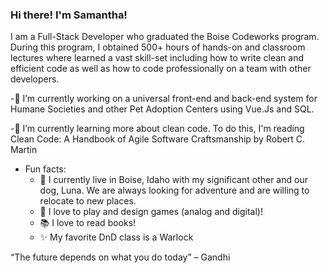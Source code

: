 ### Hi there! I'm Samantha!
I am a Full-Stack Developer who graduated the Boise Codeworks program. During this program, I obtained 500+ hours of hands-on and classroom lectures where learned a vast skill-set including how to write clean and efficient code as well as how to code professionally on a team with other developers. 

-🔭 I’m currently working on a universal front-end and back-end system for Humane Societies and other Pet Adoption Centers using Vue.Js and SQL.

-🌱 I’m currently learning more about clean code. To do this, I'm reading Clean Code: A Handbook of Agile Software Craftsmanship by Robert C. Martin

- Fun facts: 
    - 🌛 I currently live in Boise, Idaho with my significant other and our dog, Luna. We are always looking for adventure and are willing to relocate to new places.
    - 🎲 I love to play and design games (analog and digital)! 
    - 📚 I love to read books!
    - ✨ My favorite DnD class is a Warlock

“The future depends on what you do today” – Gandhi

<!--
**SamanthaBullington/SamanthaBullington** is a ✨ _special_ ✨ repository because its `README.md` (this file) appears on your GitHub profile.

Here are some ideas to get you started:

- 🔭 I’m currently working on ...
- 🌱 I’m currently learning ...
- 👯 I’m looking to collaborate on ...
- 🤔 I’m looking for help with ...
- 💬 Ask me about ...
- 📫 How to reach me: ...
- 😄 Pronouns: ...
- ⚡ Fun fact: I love to play games (analog and digital)! 
-->
